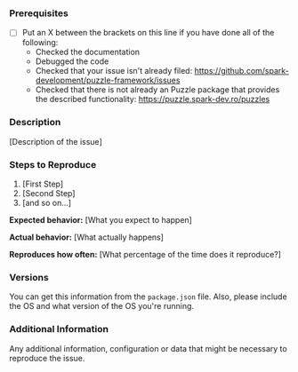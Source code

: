 ### Prerequisites

* [ ] Put an X between the brackets on this line if you have done all of the following:
    * Checked the documentation
    * Debugged the code
    * Checked that your issue isn't already filed: https://github.com/spark-development/puzzle-framework/issues
    * Checked that there is not already an Puzzle package that provides the described functionality: https://puzzle.spark-dev.ro/puzzles

### Description

[Description of the issue]

### Steps to Reproduce

1. [First Step]
2. [Second Step]
3. [and so on...]

**Expected behavior:** [What you expect to happen]

**Actual behavior:** [What actually happens]

**Reproduces how often:** [What percentage of the time does it reproduce?]

### Versions

You can get this information from the `package.json` file. Also, please include the OS and what version of the OS you're running.

### Additional Information

Any additional information, configuration or data that might be necessary to reproduce the issue.
